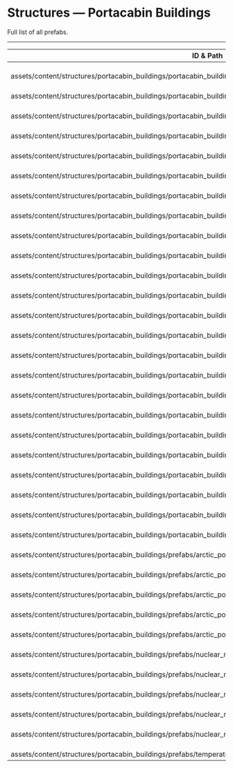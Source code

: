 # Structures — Portacabin Buildings
Full list of all <Badge type="warning" text="35"/> prefabs.

---
| ID & Path |
| --- |
| <Badge type="tip" text="3957409513"/> <br> assets/content/structures/portacabin_buildings/portacabin_building_1200_1800_a.prefab |
| <Badge type="tip" text="3493941804"/> <br> assets/content/structures/portacabin_buildings/portacabin_building_300_600_a.prefab |
| <Badge type="tip" text="3516183427"/> <br> assets/content/structures/portacabin_buildings/portacabin_building_300_600_a_wood_green.prefab |
| <Badge type="tip" text="169947068"/> <br> assets/content/structures/portacabin_buildings/portacabin_building_300_600_b.prefab |
| <Badge type="tip" text="3406993485"/> <br> assets/content/structures/portacabin_buildings/portacabin_building_300_600_b_blue.prefab |
| <Badge type="tip" text="125546797"/> <br> assets/content/structures/portacabin_buildings/portacabin_building_300_600_b_wood_green.prefab |
| <Badge type="tip" text="2406720825"/> <br> assets/content/structures/portacabin_buildings/portacabin_building_300_900_a.prefab |
| <Badge type="tip" text="3710728773"/> <br> assets/content/structures/portacabin_buildings/portacabin_building_300_900_a_blue.prefab |
| <Badge type="tip" text="1304059969"/> <br> assets/content/structures/portacabin_buildings/portacabin_building_300_900_b.prefab |
| <Badge type="tip" text="3427211984"/> <br> assets/content/structures/portacabin_buildings/portacabin_building_300_900_b_blue.prefab |
| <Badge type="tip" text="532196923"/> <br> assets/content/structures/portacabin_buildings/portacabin_building_300_900_b_wood_green.prefab |
| <Badge type="tip" text="4153132106"/> <br> assets/content/structures/portacabin_buildings/portacabin_building_600_900_a.prefab |
| <Badge type="tip" text="1511159245"/> <br> assets/content/structures/portacabin_buildings/portacabin_building_600_900_a_blue.prefab |
| <Badge type="tip" text="901113094"/> <br> assets/content/structures/portacabin_buildings/portacabin_building_600_900_a_wood_green.prefab |
| <Badge type="tip" text="485000663"/> <br> assets/content/structures/portacabin_buildings/portacabin_building_900_1200_a.prefab |
| <Badge type="tip" text="2050672736"/> <br> assets/content/structures/portacabin_buildings/portacabin_building_roof_300_600.prefab |
| <Badge type="tip" text="1428608283"/> <br> assets/content/structures/portacabin_buildings/portacabin_building_roof_300_600_half.prefab |
| <Badge type="tip" text="469243822"/> <br> assets/content/structures/portacabin_buildings/portacabin_building_roof_300_900.prefab |
| <Badge type="tip" text="1322417600"/> <br> assets/content/structures/portacabin_buildings/portacabin_building_roof_300_900_blue.prefab |
| <Badge type="tip" text="2816106544"/> <br> assets/content/structures/portacabin_buildings/portacabin_building_roof_600_1200.prefab |
| <Badge type="tip" text="2225938476"/> <br> assets/content/structures/portacabin_buildings/portacabin_building_roof_600_900.prefab |
| <Badge type="tip" text="3295352504"/> <br> assets/content/structures/portacabin_buildings/portacabin_building_roof_600_900_b.prefab |
| <Badge type="tip" text="3153896245"/> <br> assets/content/structures/portacabin_buildings/portacabin_building_roof_900_1200.prefab |
| <Badge type="tip" text="735057291"/> <br> assets/content/structures/portacabin_buildings/portacabin_building_roof_900_1200_b.prefab |
| <Badge type="tip" text="3033832413"/> <br> assets/content/structures/portacabin_buildings/prefabs/arctic_portacabin_building_1200_1800_a.prefab |
| <Badge type="tip" text="4001100128"/> <br> assets/content/structures/portacabin_buildings/prefabs/arctic_portacabin_building_300_600_a.prefab |
| <Badge type="tip" text="1708496292"/> <br> assets/content/structures/portacabin_buildings/prefabs/arctic_portacabin_building_300_600_b.prefab |
| <Badge type="tip" text="3089759036"/> <br> assets/content/structures/portacabin_buildings/prefabs/arctic_portacabin_building_900_1200_a.prefab |
| <Badge type="tip" text="1937618509"/> <br> assets/content/structures/portacabin_buildings/prefabs/arctic_portacabin_building_900_1200_b.prefab |
| <Badge type="tip" text="3827528173"/> <br> assets/content/structures/portacabin_buildings/prefabs/nuclear_missile_silo_portacabin_building_1200_1800_a.prefab |
| <Badge type="tip" text="3195683643"/> <br> assets/content/structures/portacabin_buildings/prefabs/nuclear_missile_silo_portacabin_building_300_900_a.prefab |
| <Badge type="tip" text="1044419263"/> <br> assets/content/structures/portacabin_buildings/prefabs/nuclear_missile_silo_portacabin_building_600_900_a.prefab |
| <Badge type="tip" text="3361259340"/> <br> assets/content/structures/portacabin_buildings/prefabs/nuclear_missile_silo_portacabin_building_900_1200_a.prefab |
| <Badge type="tip" text="3704047024"/> <br> assets/content/structures/portacabin_buildings/prefabs/nuclear_missile_silo_portacabin_building_900_1200_b.prefab |
| <Badge type="tip" text="2497634786"/> <br> assets/content/structures/portacabin_buildings/prefabs/temperate_portacabin_building_300_600_a_wood_green.prefab |
